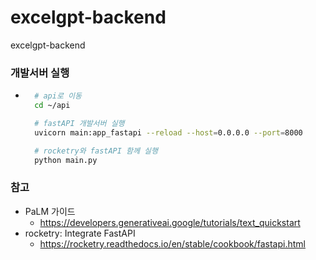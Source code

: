 # excelgpt-backend
excelgpt-backend

### 개발서버 실행
- ```bash
    # api로 이동
    cd ~/api

    # fastAPI 개발서버 실행
    uvicorn main:app_fastapi --reload --host=0.0.0.0 --port=8000

    # rocketry와 fastAPI 함께 실행
    python main.py
    ```

### 참고
- PaLM 가이드
    - https://developers.generativeai.google/tutorials/text_quickstart
- rocketry: Integrate FastAPI
    - https://rocketry.readthedocs.io/en/stable/cookbook/fastapi.html
